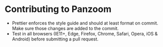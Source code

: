 # Contributing to Panzoom

- Prettier enforces the style guide and should at least format on commit. Make sure those changes are added to the commit.
- Test in all browsers (IE11+, Edge, Firefox, Chrome, Safari, Opera, iOS & Android) before submitting a pull request.

